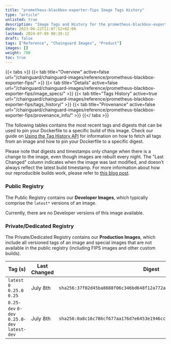```yaml
---
title: "prometheus-blackbox-exporter-fips Image Tags History"
type: "article"
unlisted: true
description: "Image Tags and History for the prometheus-blackbox-exporter-fips Chainguard Image"
date: 2023-06-22T11:07:52+02:00
lastmod: 2024-07-09 00:39:12
draft: false
tags: ["Reference", "Chainguard Images", "Product"]
images: []
weight: 700
toc: true
---
```


{{< tabs >}}
{{< tab title="Overview" active=false url="/chainguard/chainguard-images/reference/prometheus-blackbox-exporter-fips/" >}}
{{< tab title="Details" active=false url="/chainguard/chainguard-images/reference/prometheus-blackbox-exporter-fips/image_specs/" >}}
{{< tab title="Tags History" active=true url="/chainguard/chainguard-images/reference/prometheus-blackbox-exporter-fips/tags_history/" >}}
{{< tab title="Provenance" active=false url="/chainguard/chainguard-images/reference/prometheus-blackbox-exporter-fips/provenance_info/" >}}
{{</ tabs >}}

The following tables contains the most recent tags and digests that can be used to pin your Dockerfile to a specific build of this image. Check our guide on [Using the Tag History API](/chainguard/chainguard-images/using-the-tag-history-api/) for information on how to fetch all tags from an image and how to pin your Dockerfile to a specific digest.

Please note that digests and timestamps only change when there is a change to the image, even though images are rebuilt every night. The "Last Changed" column indicates when the image was last modified, and doesn't always reflect the latest build timestamp. For more information about how our reproducible builds work, please refer to [this blog post](https://www.chainguard.dev/unchained/reproducing-chainguards-reproducible-image-builds).

### Public Registry
The Public Registry contains our **Developer Images**, which typically comprise the `latest*` versions of an image.

Currently, there are no Developer versions of this image available.

### Private/Dedicated Registry
The Private/Dedicated Registry contains our **Production Images**, which include all versioned tags of an image and special images that are not available in the public registry (including FIPS images and other custom builds).

| Tag (s)                                       | Last Changed | Digest                                                                    |
|-----------------------------------------------|--------------|---------------------------------------------------------------------------|
|  `latest` `0` `0.25.0` `0.25`                 | July 8th     | `sha256:37f02d45ba8688f06c346bd648f12a772a759875c64513e60637a0bbccabd607` |
|  `0.25-dev` `0-dev` `0.25.0-dev` `latest-dev` | July 8th     | `sha256:0a8c16c786cf677aa176d7e6453e1946cccfcc9c66275e05dad45fa69165d24e` |

